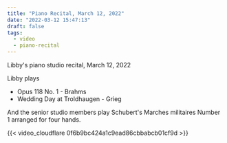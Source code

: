 ```yaml
---
title: "Piano Recital, March 12, 2022"
date: "2022-03-12 15:47:13"
draft: false
tags:
  - video
  - piano-recital
---
```

Libby's piano studio recital, March 12, 2022

<!--more-->

Libby plays
* Opus 118 No. 1 - Brahms
* Wedding Day at Troldhaugen - Grieg

And the senior studio members play Schubert's Marches militaires Number 1 arranged for four hands.

{{< video_cloudflare 0f6b9bc424a1c9ead86cbbabcb01cf9d >}}
